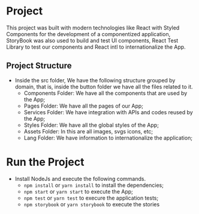 # Project

This project was built with modern technologies like React with Styled Components for the development of a componentized application, StoryBook was also used to build and test UI components, React Test Library to test our components and React intl to internationalize the App.

## Project Structure

* Inside the src folder, We have the following structure grouped by domain, that is, inside the button folder we have all the files related to it.
    * Components Folder: We have all the components that are used by the App;
    * Pages Folder: We have all the pages of our App;
    * Services Folder: We have integration with APIs and codes reused by the App;
    * Styles Folder: We have all the global styles of the App;
    * Assets Folder: In this are all images, svgs icons, etc;
    * Lang Folder: We have information to internationalize the application;

# Run the Project
* Install NodeJs and execute the following commands.
    * `npm install` or `yarn install` to install the dependencies;
    * `npm start` or `yarn start` to execute the App;
    * `npm test` or `yarn test` to execure the application tests;
    * `npm storybook` or `yarn storybook` to execute the stories
